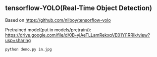 ## tensorflow-YOLO(Real-Time Object Detection)


Based on https://github.com/nilboy/tensorflow-yolo <br />

Pretrained model(put in models/pretrain/): https://drive.google.com/file/d/0B-yiAeTLLamRekxqVE01Yi1RRlk/view?usp=sharing

```
python demo.py in.jpg
```
